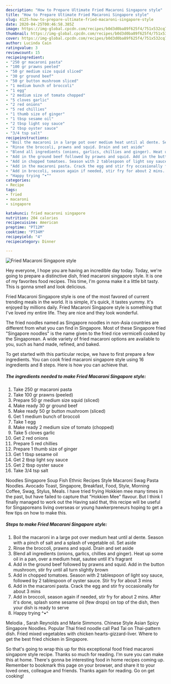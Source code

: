 ```yaml
---
description: "How to Prepare Ultimate Fried Macaroni Singapore style"
title: "How to Prepare Ultimate Fried Macaroni Singapore style"
slug: 4125-how-to-prepare-ultimate-fried-macaroni-singapore-style
date: 2020-04-25T00:46:58.385Z
image: https://img-global.cpcdn.com/recipes/b0d3d0ba89f625f4/751x532cq70/fried-macaroni-singapore-style-recipe-main-photo.jpg
thumbnail: https://img-global.cpcdn.com/recipes/b0d3d0ba89f625f4/751x532cq70/fried-macaroni-singapore-style-recipe-main-photo.jpg
cover: https://img-global.cpcdn.com/recipes/b0d3d0ba89f625f4/751x532cq70/fried-macaroni-singapore-style-recipe-main-photo.jpg
author: Lucinda Cain
ratingvalue: 3
reviewcount: 15
recipeingredient:
- "250 gr macaroni pasta"
- "100 gr prawns peeled"
- "50 gr medium size squid sliced"
- "30 gr ground beef"
- "50 gr button mushroom sliced"
- "1 medium bunch of broccoli"
- "1 egg"
- "2 medium size of tomato chopped"
- "5 cloves garlic"
- "2 red onions"
- "5 red chillies"
- "1 thumb size of ginger"
- "1 tbsp sesame oil"
- "2 tbsp light soy sauce"
- "2 tbsp oyster sauce"
- "3/4 tsp salt"
recipeinstructions:
- "Boil the macaroni in a large pot over medium heat until al dente. Season with a pinch of salt and a splash of vegetable oil. Set aside"
- "Rinse the broccoli, prawns and squid. Drain and set aside"
- "Blend all ingredients (onions, garlics, chillies and ginger). Heat up some oil in a pan, over a medium heat, sautee until it&#39;s fragrant"
- "Add in the ground beef followed by prawns and squid. Add in the button mushroom, stir fry until all turn slightly brown"
- "Add in chopped tomatoes. Season with 2 tablespoon of light soy sauce, followed by 2 tablespoon of oyster sauce. Stir fry for about 3 mins"
- "Add in the macaroni pasta. Crack the egg and stir fry occasionally for about 3 mins"
- "Add in broccoli, season again if needed, stir fry for about 2 mins. After it&#39;s done, splash some sesame oil (few drops) on top of the dish, then your dish is ready to serve"
- "Happy trying ^•^"
categories:
- Recipe
tags:
- fried
- macaroni
- singapore

katakunci: fried macaroni singapore 
nutrition: 204 calories
recipecuisine: American
preptime: "PT12M"
cooktime: "PT34M"
recipeyield: "4"
recipecategory: Dinner

---
```



![Fried Macaroni Singapore style](https://img-global.cpcdn.com/recipes/b0d3d0ba89f625f4/751x532cq70/fried-macaroni-singapore-style-recipe-main-photo.jpg)

Hey everyone, I hope you are having an incredible day today. Today, we're going to prepare a distinctive dish, fried macaroni singapore style. It is one of my favorites food recipes. This time, I'm gonna make it a little bit tasty. This is gonna smell and look delicious.

Fried Macaroni Singapore style is one of the most favored of current trending meals in the world. It is simple, it's quick, it tastes yummy. It's enjoyed by millions daily. Fried Macaroni Singapore style is something that I've loved my entire life. They are nice and they look wonderful.

The fried noodles named as Singapore noodles in non-Asia countries are different from what you can find in Singapore. Most of these Singapore fried &#34;Singapore noodles&#34; is the name given to the fried rice vermicelli cooked by the Singaporean. A wide variety of fried macaroni options are available to you, such as hand made, refined, and baked.


To get started with this particular recipe, we have to first prepare a few ingredients. You can cook fried macaroni singapore style using 16 ingredients and 8 steps. Here is how you can achieve that.

<!--inarticleads1-->

##### The ingredients needed to make Fried Macaroni Singapore style:

1. Take 250 gr macaroni pasta
1. Take 100 gr prawns (peeled)
1. Prepare 50 gr medium size squid (sliced)
1. Make ready 30 gr ground beef
1. Make ready 50 gr button mushroom (sliced)
1. Get 1 medium bunch of broccoli
1. Take 1 egg
1. Make ready 2 medium size of tomato (chopped)
1. Take 5 cloves garlic
1. Get 2 red onions
1. Prepare 5 red chillies
1. Prepare 1 thumb size of ginger
1. Get 1 tbsp sesame oil
1. Get 2 tbsp light soy sauce
1. Get 2 tbsp oyster sauce
1. Take 3/4 tsp salt


Noodles Singapore Soup Fish Ethnic Recipes Style Macaroni Swag Pasta Noodles. Avocado Toast, Singapore, Breakfast, Food, Style, Morning Coffee, Swag, Stylus, Meals. I have tried frying Hokkien mee many times in the past, but have failed to capture that &#34;Hokkien Mee&#34; flavour. But I think I finally managed to work out the Having said that, this recipe will be useful for Singaporeans living overseas or young hawkerpreneurs hoping to get a few tips on how to make this. 

<!--inarticleads2-->

##### Steps to make Fried Macaroni Singapore style:

1. Boil the macaroni in a large pot over medium heat until al dente. Season with a pinch of salt and a splash of vegetable oil. Set aside
1. Rinse the broccoli, prawns and squid. Drain and set aside
1. Blend all ingredients (onions, garlics, chillies and ginger). Heat up some oil in a pan, over a medium heat, sautee until it&#39;s fragrant
1. Add in the ground beef followed by prawns and squid. Add in the button mushroom, stir fry until all turn slightly brown
1. Add in chopped tomatoes. Season with 2 tablespoon of light soy sauce, followed by 2 tablespoon of oyster sauce. Stir fry for about 3 mins
1. Add in the macaroni pasta. Crack the egg and stir fry occasionally for about 3 mins
1. Add in broccoli, season again if needed, stir fry for about 2 mins. After it&#39;s done, splash some sesame oil (few drops) on top of the dish, then your dish is ready to serve
1. Happy trying ^•^


Melodia , Sarah Reynolds and Marie Simmons. Chinese Style Asian Spicy Singapore Noodles. Popular Thai fried noodle call Pad Tai on Thai-pattern dish. Fried mixed vegetables with chicken hearts-gizzard-liver. Where to get the best fried chicken in Singapore. 

So that's going to wrap this up for this exceptional food fried macaroni singapore style recipe. Thanks so much for reading. I'm sure you can make this at home. There's gonna be interesting food in home recipes coming up. Remember to bookmark this page on your browser, and share it to your loved ones, colleague and friends. Thanks again for reading. Go on get cooking!
